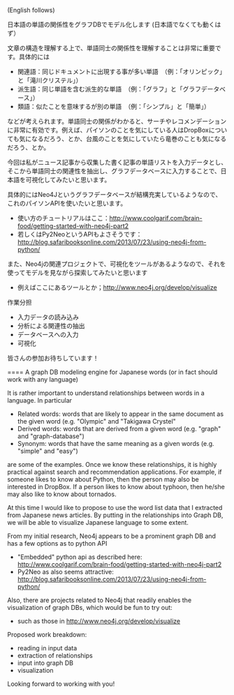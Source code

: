 (English follows)

日本語の単語の関係性をグラフDBでモデル化します (日本語でなくても動くはず）

文章の構造を理解する上で、単語同士の関係性を理解することは非常に重要です。具体的には
 - 関連語：同じドキュメントに出現する事が多い単語　（例：「オリンピック」と「滝川クリステル」）
 - 派生語：同じ単語を含む派生的な単語　（例：「グラフ」と「グラフデータベース」）
 - 類語：似たことを意味するが別の単語　（例：「シンプル」と「簡単」）

などが考えられます。単語同士の関係がわかると、サーチやレコメンデーションに非常に有効です。例えば、パイソンのことを気にしている人はDropBoxについても気になるだろう、とか、台風のことを気にしていたら竜巻のことも気になるだろう、とか。

今回は私がニュース記事から収集した書く記事の単語リストを入力データとし、そこから単語同士の関連性を抽出し、グラフデータベースに入力することで、日本語を可視化してみたいと思います。

具体的にはNeo4Jというグラフデータベースが結構充実しているようなので、これのパイソンAPIを使いたいと思います。
 - 使い方のチュートリアルはここ：http://www.coolgarif.com/brain-food/getting-started-with-neo4j-part2
 - 若しくはPy2NeoというAPIもよさそうです：http://blog.safaribooksonline.com/2013/07/23/using-neo4j-from-python/

また、Neo4jの関連プロジェクトで、可視化をツールがあるようなので、それを使ってモデルを見ながら探索してみたいと思います
 - 例えばここにあるツールとか；http://www.neo4j.org/develop/visualize

作業分担
 - 入力データの読み込み
 - 分析による関連性の抽出
 - データベースへの入力
 - 可視化

皆さんの参加お待ちしています！

====
A graph DB modeling engine for Japanese words (or in fact should work with any language)

It is rather important to understand relationships between words in a language. In particular
 - Related words: words that are likely to appear in the same document as the given word (e.g. "Olympic" and "Takigawa Crystel"
 - Derived words: words that are derived from a given word (e.g. "graph" and "graph-database")
 - Synonym: words that have the same meaning as a given words (e.g. "simple" and "easy")

are some of the examples. Once we know these relationships, it is highly practical against search and recommendation applications. For example, if someone likes to know about Python, then the person may also be interested in DropBox. If a person likes to know about typhoon, then he/she may also like to know about tornados.

At this time I would like to propose to use the word list data that I extracted from Japanese news articles. By putting in the relationships into Graph DB, we will be able to visualize Japanese language to some extent.

From my initial research, Neo4j appears to be a prominent graph DB and has a few options as to python API
 - "Embedded" python api as described here: http://www.coolgarif.com/brain-food/getting-started-with-neo4j-part2
 - Py2Neo as also seems attractive: http://blog.safaribooksonline.com/2013/07/23/using-neo4j-from-python/

Also, there are projects related to Neo4j that readily enables the visualization of graph DBs, which would be fun to try out:
 - such as those in  http://www.neo4j.org/develop/visualize

Proposed work breakdown:
 - reading in input data
 - extraction of relationships
 - input into graph DB
 - visualization

Looking forward to working with you!
